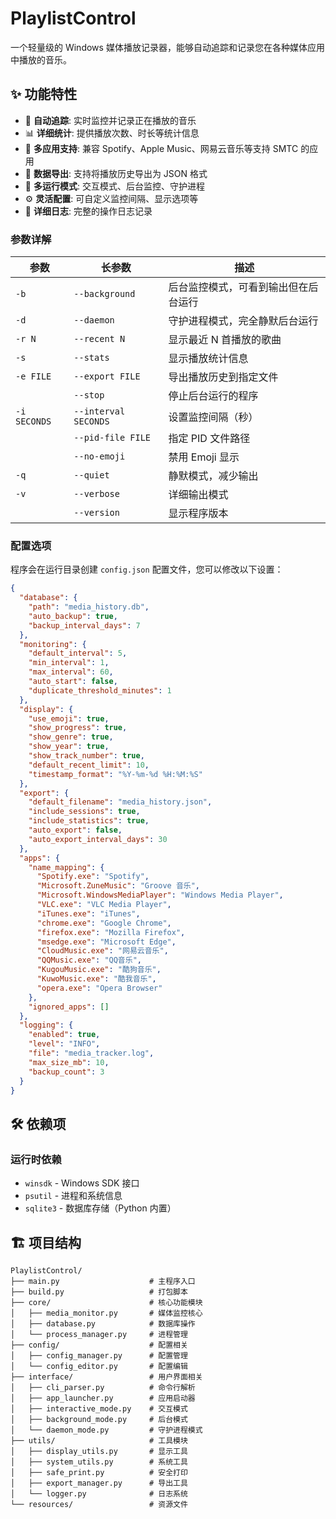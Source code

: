 # PlaylistControl

一个轻量级的 Windows 媒体播放记录器，能够自动追踪和记录您在各种媒体应用中播放的音乐。

## ✨ 功能特性

- 🎵 **自动追踪**: 实时监控并记录正在播放的音乐
- 📊 **详细统计**: 提供播放次数、时长等统计信息
- 🔄 **多应用支持**: 兼容 Spotify、Apple Music、网易云音乐等支持 SMTC 的应用
- 💾 **数据导出**: 支持将播放历史导出为 JSON 格式
- 🔧 **多运行模式**: 交互模式、后台监控、守护进程
- ⚙️ **灵活配置**: 可自定义监控间隔、显示选项等
- 📝 **详细日志**: 完整的操作日志记录

### 参数详解

| 参数 | 长参数 | 描述 |
|------|--------|------|
| `-b` | `--background` | 后台监控模式，可看到输出但在后台运行 |
| `-d` | `--daemon` | 守护进程模式，完全静默后台运行 |
| `-r N` | `--recent N` | 显示最近 N 首播放的歌曲 |
| `-s` | `--stats` | 显示播放统计信息 |
| `-e FILE` | `--export FILE` | 导出播放历史到指定文件 |
| | `--stop` | 停止后台运行的程序 |
| `-i SECONDS` | `--interval SECONDS` | 设置监控间隔（秒） |
| | `--pid-file FILE` | 指定 PID 文件路径 |
| | `--no-emoji` | 禁用 Emoji 显示 |
| `-q` | `--quiet` | 静默模式，减少输出 |
| `-v` | `--verbose` | 详细输出模式 |
| | `--version` | 显示程序版本 |


### 配置选项

程序会在运行目录创建 `config.json` 配置文件，您可以修改以下设置：

```json
{
  "database": {
    "path": "media_history.db",
    "auto_backup": true,
    "backup_interval_days": 7
  },
  "monitoring": {
    "default_interval": 5,
    "min_interval": 1,
    "max_interval": 60,
    "auto_start": false,
    "duplicate_threshold_minutes": 1
  },
  "display": {
    "use_emoji": true,
    "show_progress": true,
    "show_genre": true,
    "show_year": true,
    "show_track_number": true,
    "default_recent_limit": 10,
    "timestamp_format": "%Y-%m-%d %H:%M:%S"
  },
  "export": {
    "default_filename": "media_history.json",
    "include_sessions": true,
    "include_statistics": true,
    "auto_export": false,
    "auto_export_interval_days": 30
  },
  "apps": {
    "name_mapping": {
      "Spotify.exe": "Spotify",
      "Microsoft.ZuneMusic": "Groove 音乐",
      "Microsoft.WindowsMediaPlayer": "Windows Media Player",
      "VLC.exe": "VLC Media Player",
      "iTunes.exe": "iTunes",
      "chrome.exe": "Google Chrome",
      "firefox.exe": "Mozilla Firefox",
      "msedge.exe": "Microsoft Edge",
      "CloudMusic.exe": "网易云音乐",
      "QQMusic.exe": "QQ音乐",
      "KugouMusic.exe": "酷狗音乐",
      "KuwoMusic.exe": "酷我音乐",
      "opera.exe": "Opera Browser"
    },
    "ignored_apps": []
  },
  "logging": {
    "enabled": true,
    "level": "INFO",
    "file": "media_tracker.log",
    "max_size_mb": 10,
    "backup_count": 3
  }
}
```

## 🛠️ 依赖项

### 运行时依赖

- `winsdk` - Windows SDK 接口
- `psutil` - 进程和系统信息
- `sqlite3` - 数据库存储（Python 内置）


## 🏗️ 项目结构

```
PlaylistControl/
├── main.py                    # 主程序入口
├── build.py                   # 打包脚本
├── core/                      # 核心功能模块
│   ├── media_monitor.py       # 媒体监控核心
│   ├── database.py            # 数据库操作
│   └── process_manager.py     # 进程管理
├── config/                    # 配置相关
│   ├── config_manager.py      # 配置管理
│   └── config_editor.py       # 配置编辑
├── interface/                 # 用户界面相关
│   ├── cli_parser.py          # 命令行解析
│   ├── app_launcher.py        # 应用启动器
│   ├── interactive_mode.py    # 交互模式
│   ├── background_mode.py     # 后台模式
│   └── daemon_mode.py         # 守护进程模式
├── utils/                     # 工具模块
│   ├── display_utils.py       # 显示工具
│   ├── system_utils.py        # 系统工具
│   ├── safe_print.py          # 安全打印
│   ├── export_manager.py      # 导出工具
│   └── logger.py              # 日志系统
└── resources/                 # 资源文件
```
